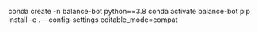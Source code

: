 conda create -n balance-bot python==3.8
conda activate balance-bot
pip install -e . --config-settings editable_mode=compat
